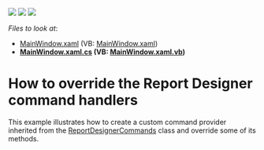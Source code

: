 <!-- default badges list -->
![](https://img.shields.io/endpoint?url=https://codecentral.devexpress.com/api/v1/VersionRange/128602135/23.1.2%2B)
[![](https://img.shields.io/badge/Open_in_DevExpress_Support_Center-FF7200?style=flat-square&logo=DevExpress&logoColor=white)](https://supportcenter.devexpress.com/ticket/details/T461334)
[![](https://img.shields.io/badge/📖_How_to_use_DevExpress_Examples-e9f6fc?style=flat-square)](https://docs.devexpress.com/GeneralInformation/403183)
<!-- default badges end -->
<!-- default file list -->
*Files to look at*:

* [MainWindow.xaml](./CS/MainWindow.xaml) (VB: [MainWindow.xaml](./VB/MainWindow.xaml))
* **[MainWindow.xaml.cs](./CS/MainWindow.xaml.cs) (VB: [MainWindow.xaml.vb](./VB/MainWindow.xaml.vb))**
<!-- default file list end -->
# How to override the Report Designer command handlers


<p>This example illustrates how to create a custom command provider inherited from the <a href="https://documentation.devexpress.com/#WPF/clsDevExpressXpfReportsUserDesignerReportDesignerCommandstopic">ReportDesignerCommands</a> class and override some of its methods.</p>

<br/>


